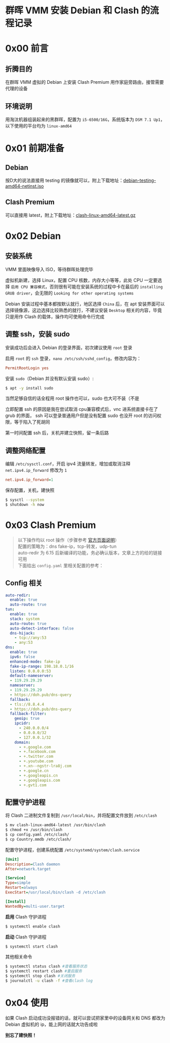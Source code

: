 # 群晖 VMM 安装 Debian 和 Clash 的流程记录

# 0x00 前言

## 折腾目的
在群晖 VMM 虚拟的 Debian 上安装 Clash Premium 用作家庭旁路由，接管需要代理的设备

## 环境说明
用淘汰机器组装起来的黑群晖，配置为 `i5-6500/16G`，系统版本为 `DSM 7.1 Up1`，以下使用的平台均为 `linux-amd64`

#  0x01 前期准备

## Debian
按D大的说法直接用 testing 的镜像就可以，附上下载地址：[debian-testing-amd64-netinst.iso](https://cdimage.debian.org/cdimage/weekly-builds/amd64/iso-cd/debian-testing-amd64-netinst.iso)

## Clash Premium
可以直接用 latest，附上下载地址：[clash-linux-amd64-latest.gz](https://release.dreamacro.workers.dev/latest/clash-linux-amd64-latest.gz) 

# 0x02 Debian

## 安装系统

VMM 里面映像导入 ISO，等待群晖处理完毕

虚拟机新建，选择 Linux，配置 CPU 核数，内存大小等等，此处 CPU 一定要选择 `启用 CPU 兼容模式`，否则很有可能在安装系统的过程中卡在最后的 `installing GRUB driver`，会无限的 `Looking for other operating systems`

Debian 安装过程中基本都按默认就行，地区选择 `China` 后，在 apt 安装界面可以选择镜像源，这边选择比较熟悉的就行，不建议安装 `Desktop` 相关的内容，毕竟只是用作 Clash 的载体，操作均可使用命令行完成

## 调整 ssh，安装 sudo

安装成功后会进入 Debian 的登录界面，初次建议使用 `root` 登录

启用 `root` 的 `ssh` 登录，`nano /etc/ssh/sshd_config`，修改内容为：
```ini
PermitRootLogin yes
```

安装 `sudo`（Debian 并没有默认安装 sudo）:
```bash
$ apt -y install sudo
```
当然足够自信的话全程用 root 操作也可以，sudo 也大可不装（不是

立即配置 ssh 的原因是我在尝试取消 cpu兼容模式后，vnc 进系统直接卡在了 grub 的界面， ssh 可以登录普通用户但是没有配置 sudo 也没开 root 的访问权限，等于陷入了死胡同

第一时间配置 ssh 后，关机并建立快照，留一条后路

## 调整网络配置
编辑 `/etc/sysctl.conf`，开启 ipv4 流量转发，增加或取消注释 `net.ipv4.ip_forward` 修改为 `1`
```ini
net.ipv4.ip_forward=1
```
保存配置，关机，建快照
```bash
$ sysctl --system
$ shutdown -h now
```

# 0x03 Clash Premium 

>以下操作均以 root 操作（步骤参考 [官方页面说明](https://github.com/Dreamacro/clash/wiki/clash-as-a-daemon)）  
>配置的策略为：dns fake-ip，tcp-转发，udp-tun  
>auto-redir 为 6.15 后新编译的功能，务必确认版本，文章上方的给的链接可用  
>下面给出 `config.yaml` 里相关配置的参考：  

## Config 相关
```yaml
auto-redir:
  enable: true
  auto-route: true
tun:
  enable: true
  stack: system
  auto-route: true
  auto-detect-interface: false
  dns-hijack:
    - tcp://any:53
    - any:53
dns:
  enable: true
  ipv6: false
  enhanced-mode: fake-ip
  fake-ip-range: 198.18.0.1/16
  listen: 0.0.0.0:53
  default-nameserver:
  - 119.29.29.29
  nameserver:
  - 119.29.29.29
  - https://doh.pub/dns-query
  fallback:
  - tls://8.8.4.4
  - https://doh.pub/dns-query
  fallback-filter:
    geoip: true
    ipcidr:
      - 240.0.0.0/4
      - 0.0.0.0/32
      - 127.0.0.1/32
    domain:
      - +.google.com
      - +.facebook.com
      - +.twitter.com
      - +.youtube.com
      - +.xn--ngstr-lra8j.com
      - +.google.cn
      - +.googleapis.cn
      - +.googleapis.com
      - +.gvt1.com
```

## 配置守护进程
将 Clash 二进制文件复制到 `/usr/local/bin`，并将配置文件放到 `/etc/clash`
```bash
$ mv clash-linux-amd64-latest /usr/bin/clash
$ chmod +x /usr/bin/clash
$ cp config.yaml /etc/clash/
$ cp Country.mmdb /etc/clash/
```

配置守护进程，创建系统配置 `/etc/systemd/system/clash.service`
```ini
[Unit]
Description=Clash daemon
After=network.target

[Service]
Type=simple
Restart=always
ExecStart=/usr/local/bin/clash -d /etc/clash

[Install]
WantedBy=multi-user.target
```

**启用** Clash 守护进程
```bash
$ systemctl enable clash
```

**启动** Clash 守护进程
```bash
$ systemctl start clash
``` 

其他相关命令
```bash
$ systemctl status clash #查看服务状态
$ systemctl restart clash #重启服务
$ systemctl stop clash #关闭服务
$ journalctl -u clash -f #查看clash log
```

# 0x04 使用

如果 Clash 启动成功没报错的话，就可以尝试把家里中的设备网关和 DNS 都改为 Debian 虚拟机的 ip，能上网的话就大功告成啦

**别忘了建快照！**
